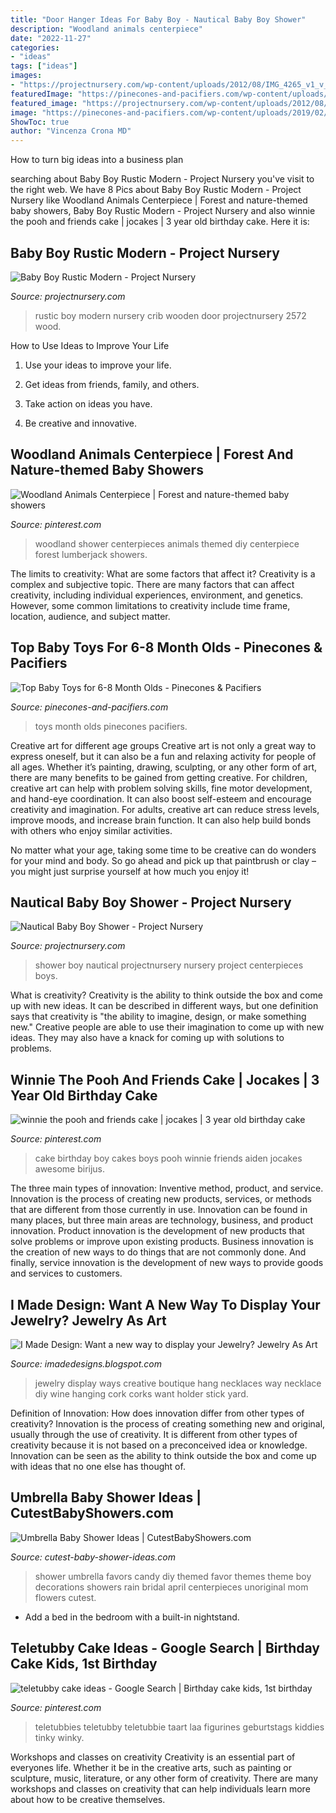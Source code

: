 ```yaml
---
title: "Door Hanger Ideas For Baby Boy - Nautical Baby Boy Shower"
description: "Woodland animals centerpiece"
date: "2022-11-27"
categories:
- "ideas"
tags: ["ideas"]
images:
- "https://projectnursery.com/wp-content/uploads/2012/08/IMG_4265_v1_v_4x6-683x1024.jpg"
featuredImage: "https://pinecones-and-pacifiers.com/wp-content/uploads/2019/02/Top-Baby-Toys-6-8-e1550527763172.jpg"
featured_image: "https://projectnursery.com/wp-content/uploads/2012/08/IMG_4265_v1_v_4x6-683x1024.jpg"
image: "https://pinecones-and-pacifiers.com/wp-content/uploads/2019/02/Top-Baby-Toys-6-8-e1550527763172.jpg"
ShowToc: true
author: "Vincenza Crona MD"
---
```



How to turn big ideas into a business plan
 

	

		
searching about Baby Boy Rustic Modern - Project Nursery you've visit to the right web. We have 8 Pics about Baby Boy Rustic Modern - Project Nursery like Woodland Animals Centerpiece | Forest and nature-themed baby showers, Baby Boy Rustic Modern - Project Nursery and also winnie the pooh and friends cake | jocakes | 3 year old birthday cake. Here it is:
		
    
## Baby Boy Rustic Modern - Project Nursery

<img loading=lazy src="https://projectnursery.com/wp-content/uploads/2013/05/IMG_2572.jpg" onerror="this.onerror=null;this.src='https://tse2.mm.bing.net/th?id=OIP.psuCqICtM3C0jcha1BNVoAHaJ4&amp;pid=15.1';" alt="Baby Boy Rustic Modern - Project Nursery">

_Source: projectnursery.com_

>rustic boy modern nursery crib wooden door projectnursery 2572 wood. 

	

How to Use Ideas to Improve Your Life
1. Use your ideas to improve your life.
2. Get ideas from friends, family, and others.

3. Take action on ideas you have.

4. Be creative and innovative.

    
## Woodland Animals Centerpiece | Forest And Nature-themed Baby Showers

<img loading=lazy src="https://i.pinimg.com/736x/4e/c6/52/4ec6527a033c1d6488dfd8e9f01ccf81.jpg" onerror="this.onerror=null;this.src='https://tse1.mm.bing.net/th?id=OIP.z8esElIK2zZbVfTm6CiaCQHaLM&amp;pid=15.1';" alt="Woodland Animals Centerpiece | Forest and nature-themed baby showers">

_Source: pinterest.com_

>woodland shower centerpieces animals themed diy centerpiece forest lumberjack showers. 

	

The limits to creativity: What are some factors that affect it?
Creativity is a complex and subjective topic. There are many factors that can affect creativity, including individual experiences, environment, and genetics. However, some common limitations to creativity include time frame, location, audience, and subject matter.

    
## Top Baby Toys For 6-8 Month Olds - Pinecones &amp; Pacifiers

<img loading=lazy src="https://pinecones-and-pacifiers.com/wp-content/uploads/2019/02/Top-Baby-Toys-6-8-e1550527763172.jpg" onerror="this.onerror=null;this.src='https://tse3.mm.bing.net/th?id=OIP.fN_gso2euiuEH-XanUzZtAHaJ4&amp;pid=15.1';" alt="Top Baby Toys for 6-8 Month Olds - Pinecones &amp; Pacifiers">

_Source: pinecones-and-pacifiers.com_

>toys month olds pinecones pacifiers. 

	

Creative art for different age groups
Creative art is not only a great way to express oneself, but it can also be a fun and relaxing activity for people of all ages. Whether it’s painting, drawing, sculpting, or any other form of art, there are many benefits to be gained from getting creative.
For children, creative art can help with problem solving skills, fine motor development, and hand-eye coordination. It can also boost self-esteem and encourage creativity and imagination. For adults, creative art can reduce stress levels, improve moods, and increase brain function. It can also help build bonds with others who enjoy similar activities.

No matter what your age, taking some time to be creative can do wonders for your mind and body. So go ahead and pick up that paintbrush or clay – you might just surprise yourself at how much you enjoy it!

    
## Nautical Baby Boy Shower - Project Nursery

<img loading=lazy src="https://projectnursery.com/wp-content/uploads/2012/08/IMG_4265_v1_v_4x6-683x1024.jpg" onerror="this.onerror=null;this.src='https://tse4.mm.bing.net/th?id=OIP.3f9VFRgAcLO1B-h0nldrTQHaLG&amp;pid=15.1';" alt="Nautical Baby Boy Shower - Project Nursery">

_Source: projectnursery.com_

>shower boy nautical projectnursery nursery project centerpieces boys. 

	

What is creativity?
Creativity is the ability to think outside the box and come up with new ideas. It can be described in different ways, but one definition says that creativity is "the ability to imagine, design, or make something new." Creative people are able to use their imagination to come up with new ideas. They may also have a knack for coming up with solutions to problems.

    
## Winnie The Pooh And Friends Cake | Jocakes | 3 Year Old Birthday Cake

<img loading=lazy src="https://i.pinimg.com/736x/34/19/4d/34194de0c013cd2c716c78a2eef6c749--winnie-the-pooh-cake-friends-cake.jpg" onerror="this.onerror=null;this.src='https://tse1.mm.bing.net/th?id=OIP.vOpcwyTrEpkFL4H6q0hLxAHaJB&amp;pid=15.1';" alt="winnie the pooh and friends cake | jocakes | 3 year old birthday cake">

_Source: pinterest.com_

>cake birthday boy cakes boys pooh winnie friends aiden jocakes awesome birijus. 

	

The three main types of innovation: Inventive method, product, and service.
Innovation is the process of creating new products, services, or methods that are different from those currently in use. Innovation can be found in many places, but three main areas are technology, business, and product innovation. 
Product innovation is the development of new products that solve problems or improve upon existing products. Business innovation is the creation of new ways to do things that are not commonly done. And finally, service innovation is the development of new ways to provide goods and services to customers.

    
## I Made Design: Want A New Way To Display Your Jewelry? Jewelry As Art

<img loading=lazy src="http://3.bp.blogspot.com/-2sRCfwsiPhI/Tu9yrIv-QOI/AAAAAAAAAHw/PiqxYPgdgBQ/s1600/IMG_2823.JPG" onerror="this.onerror=null;this.src='https://tse3.mm.bing.net/th?id=OIP.knvuLiccnWe7tv18SvT-ZgHaFj&amp;pid=15.1';" alt="I Made Design: Want a new way to display your Jewelry? Jewelry As Art">

_Source: imadedesigns.blogspot.com_

>jewelry display ways creative boutique hang necklaces way necklace diy wine hanging cork corks want holder stick yard. 

	

Definition of Innovation: How does innovation differ from other types of creativity?
Innovation is the process of creating something new and original, usually through the use of creativity. It is different from other types of creativity because it is not based on a preconceived idea or knowledge. Innovation can be seen as the ability to think outside the box and come up with ideas that no one else has thought of.

    
## Umbrella Baby Shower Ideas | CutestBabyShowers.com

<img loading=lazy src="http://www.cutest-baby-shower-ideas.com/images/umbrellafavors.jpg" onerror="this.onerror=null;this.src='https://tse4.mm.bing.net/th?id=OIP.VHXnPk78PJ6jUNDuuwD36QHaLL&amp;pid=15.1';" alt="Umbrella Baby Shower Ideas | CutestBabyShowers.com">

_Source: cutest-baby-shower-ideas.com_

>shower umbrella favors candy diy themed favor themes theme boy decorations showers rain bridal april centerpieces unoriginal mom flowers cutest. 

	

- Add a bed in the bedroom with a built-in nightstand.

    
## Teletubby Cake Ideas - Google Search | Birthday Cake Kids, 1st Birthday

<img loading=lazy src="https://i.pinimg.com/736x/ac/a3/0a/aca30a4bc0df9f7a98ec6e026b4cdf14.jpg" onerror="this.onerror=null;this.src='https://tse4.mm.bing.net/th?id=OIP.fMj0NDcno9aOF0ZxgkBqiQHaJ4&amp;pid=15.1';" alt="teletubby cake ideas - Google Search | Birthday cake kids, 1st birthday">

_Source: pinterest.com_

>teletubbies teletubby teletubbie taart laa figurines geburtstags kiddies tinky winky. 

	

Workshops and classes on creativity
Creativity is an essential part of everyones life. Whether it be in the creative arts, such as painting or sculpture, music, literature, or any other form of creativity. There are many workshops and classes on creativity that can help individuals learn more about how to be creative themselves.

